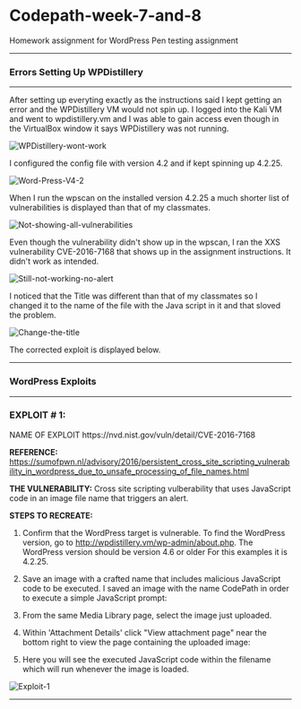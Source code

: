# Codepath-week-7-and-8
Homework assignment for WordPress Pen testing assignment
<hr>
<b><h3>Errors Setting Up WPDistillery</h3></b>
<hr>

After setting up everyting exactly as the instructions said I kept getting an error and the WPDistillery VM would not spin up. I logged into the Kali VM and went to wpdistillery.vm and I was able to gain access even though in the VirtualBox window it says WPDistillery was not running.<br>

<img src="https://i.ibb.co/DCWbcWc/WPDistillery-wont-work.png" alt="WPDistillery-wont-work" border="0"><br>

I configured the config file with version 4.2 and if kept spinning up 4.2.25.<br>

<img src="https://i.ibb.co/FJjFDTk/Word-Press-V4-2.png" alt="Word-Press-V4-2" border="0"><br>

When I run the wpscan on the installed version 4.2.25 a much shorter list of vulnerabilities is displayed than that of my classmates.<br> 

<img src="https://i.ibb.co/B4TnbfB/Not-showing-all-vulnerabilities.png" alt="Not-showing-all-vulnerabilities" border="0"><br>

Even though the vulnerability didn't show up in the wpscan, I ran the XXS vulnerability CVE-2016-7168 that shows up in the assignment instructions. It didn't work as intended.<br>

<img src="https://i.ibb.co/2df3Ddq/Still-not-working-no-alert.png" alt="Still-not-working-no-alert" border="0"><br>

I noticed that the Title was different than that of my classmates so I changed it to the name of the file with the Java script in it and that sloved the problem.<br>

<img src="https://i.ibb.co/CsD2DR4/Change-the-title.png" alt="Change-the-title" border="0"><br>

The corrected exploit is displayed below.<br>

<hr>
<b><h3>WordPress Exploits</h3></b>
<hr>
<b><h3>EXPLOIT # 1:</h3></b> NAME OF EXPLOIT
https://nvd.nist.gov/vuln/detail/CVE-2016-7168

<b>REFERENCE:</b> https://sumofpwn.nl/advisory/2016/persistent_cross_site_scripting_vulnerability_in_wordpress_due_to_unsafe_processing_of_file_names.html

<b>THE VULNERABILITY:</b>
Cross site scripting vulberability that uses JavaScript code in an image file name that triggers an alert.

<b>STEPS TO RECREATE:</b>
1.  Confirm that the WordPress target is vulnerable. To find the WordPress version, go to http://wpdistillery.vm/wp-admin/about.php. The WordPress version should be version 4.6 or older For this examples it is 4.2.25.<br>
   
2.  Save an image with a crafted name that includes malicious JavaScript code to be executed. I saved an image with the name CodePath in order to execute a simple JavaScript prompt:<br>

3.  From the same Media Library page, select the image just uploaded.<br>

4.  Within 'Attachment Details' click "View attachment page" near the bottom right to view the page containing the uploaded image:<br>
   
6.  Here you will see the executed JavaScript code within the filename which will run whenever the image is loaded.<br>
<img src="https://i.ibb.co/BsDRyWD/Exploit-1.png" alt="Exploit-1" border="0">
<hr>
